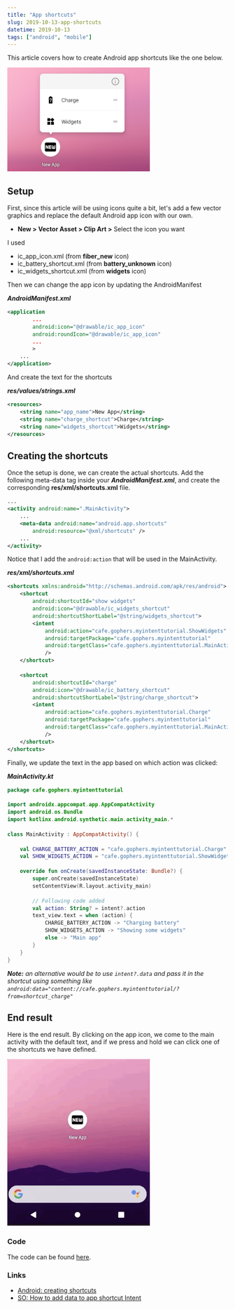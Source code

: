 ```yaml
---
title: "App shortcuts"
slug: 2019-10-13-app-shortcuts
datetime: 2019-10-13
tags: ["android", "mobile"]
---
```


This article covers how to create Android app shortcuts like the one below.

![Target](/img/app-shortcuts/target.png)

<!--more-->

## Setup

First, since this article will be using icons quite a bit, let's add a few vector graphics and replace the default Android app icon with our own.

* **New > Vector Asset > Clip Art >** Select the icon you want

I used 

* ic_app_icon.xml (from **fiber\_new** icon)
* ic_battery_shortcut.xml (from **battery\_unknown** icon)
* ic_widgets_shortcut.xml (from **widgets** icon)

Then we can change the app icon by updating the AndroidManifest

_**AndroidManifest.xml**_

```xml
<application
        ...
        android:icon="@drawable/ic_app_icon"
        android:roundIcon="@drawable/ic_app_icon"
        ...
        >
    ...
</application>
```

And create the text for the shortcuts

_**res/values/strings.xml**_

```xml
<resources>
    <string name="app_name">New App</string>
    <string name="charge_shortcut">Charge</string>
    <string name="widgets_shortcut">Widgets</string>
</resources>
```

## Creating the shortcuts

Once the setup is done, we can create the actual shortcuts. Add the following meta-data tag inside your _**AndroidManifest.xml**_, and create the corresponding **res/xml/shortcuts.xml** file.

```xml
...
<activity android:name=".MainActivity">
    ...
    <meta-data android:name="android.app.shortcuts"
        android:resource="@xml/shortcuts" />
    ...
</activity>
```

Notice that I add the `android:action` that will be used in the MainActivity.

_**res/xml/shortcuts.xml**_

```xml
<shortcuts xmlns:android="http://schemas.android.com/apk/res/android">
    <shortcut
        android:shortcutId="show widgets"
        android:icon="@drawable/ic_widgets_shortcut"
        android:shortcutShortLabel="@string/widgets_shortcut">
        <intent
            android:action="cafe.gophers.myintenttutorial.ShowWidgets"
            android:targetPackage="cafe.gophers.myintenttutorial"
            android:targetClass="cafe.gophers.myintenttutorial.MainActivity"
            />
    </shortcut>

    <shortcut
        android:shortcutId="charge"
        android:icon="@drawable/ic_battery_shortcut"
        android:shortcutShortLabel="@string/charge_shortcut">
        <intent
            android:action="cafe.gophers.myintenttutorial.Charge"
            android:targetPackage="cafe.gophers.myintenttutorial"
            android:targetClass="cafe.gophers.myintenttutorial.MainActivity"
            />
    </shortcut>
</shortcuts>
```

Finally, we update the text in the app based on which action was clicked:

_**MainActivity.kt**_

```kotlin
package cafe.gophers.myintenttutorial

import androidx.appcompat.app.AppCompatActivity
import android.os.Bundle
import kotlinx.android.synthetic.main.activity_main.*

class MainActivity : AppCompatActivity() {

    val CHARGE_BATTERY_ACTION = "cafe.gophers.myintenttutorial.Charge"
    val SHOW_WIDGETS_ACTION = "cafe.gophers.myintenttutorial.ShowWidgets"

    override fun onCreate(savedInstanceState: Bundle?) {
        super.onCreate(savedInstanceState)
        setContentView(R.layout.activity_main)

        // Following code added
        val action: String? = intent?.action
        text_view.text = when (action) {
            CHARGE_BATTERY_ACTION -> "Charging battery"
            SHOW_WIDGETS_ACTION -> "Showing some widgets"
            else -> "Main app"
        }
    }
}
```

_**Note:** an alternative would be to use `intent?.data` and pass it in the shortcut using something like `android:data="content://cafe.gophers.myintenttutorial/?from=shortcut_charge"`_

## End result

Here is the end result. By clicking on the app icon, we come to the main activity with the default text, and if we press and hold we can click one of the shortcuts we have defined.

![End result](/img/app-shortcuts/complete.gif)

### Code

The code can be found [here](https://github.com/magnuswahlstrand/android-app-shortcuts).

### Links

* [Android: creating shortcuts](https://developer.android.com/guide/topics/ui/shortcuts/creating-shortcuts)
* [SO: How to add data to app shortcut Intent](https://stackoverflow.com/questions/42554349/how-to-add-data-to-app-shortcut-intent)
